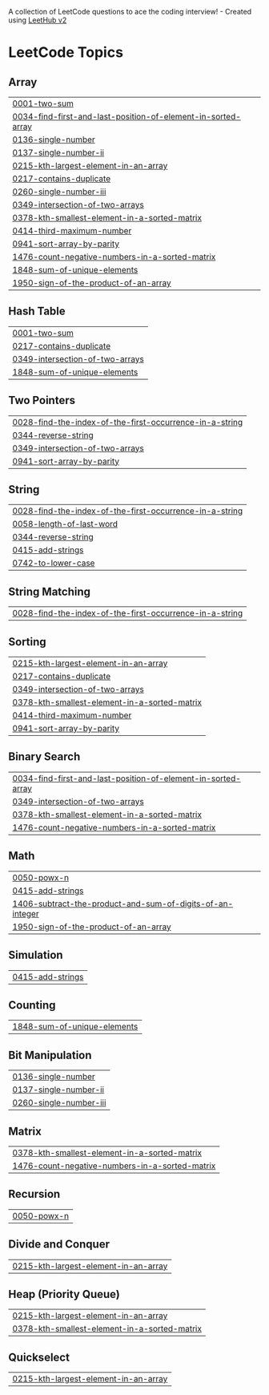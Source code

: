 A collection of LeetCode questions to ace the coding interview! - Created using [LeetHub v2](https://github.com/arunbhardwaj/LeetHub-2.0)
<!---LeetCode Topics Start-->
# LeetCode Topics
## Array
|  |
| ------- |
| [0001-two-sum](https://github.com/Fathima-naj/leetCode/tree/master/0001-two-sum) |
| [0034-find-first-and-last-position-of-element-in-sorted-array](https://github.com/Fathima-naj/leetCode/tree/master/0034-find-first-and-last-position-of-element-in-sorted-array) |
| [0136-single-number](https://github.com/Fathima-naj/leetCode/tree/master/0136-single-number) |
| [0137-single-number-ii](https://github.com/Fathima-naj/leetCode/tree/master/0137-single-number-ii) |
| [0215-kth-largest-element-in-an-array](https://github.com/Fathima-naj/leetCode/tree/master/0215-kth-largest-element-in-an-array) |
| [0217-contains-duplicate](https://github.com/Fathima-naj/leetCode/tree/master/0217-contains-duplicate) |
| [0260-single-number-iii](https://github.com/Fathima-naj/leetCode/tree/master/0260-single-number-iii) |
| [0349-intersection-of-two-arrays](https://github.com/Fathima-naj/leetCode/tree/master/0349-intersection-of-two-arrays) |
| [0378-kth-smallest-element-in-a-sorted-matrix](https://github.com/Fathima-naj/leetCode/tree/master/0378-kth-smallest-element-in-a-sorted-matrix) |
| [0414-third-maximum-number](https://github.com/Fathima-naj/leetCode/tree/master/0414-third-maximum-number) |
| [0941-sort-array-by-parity](https://github.com/Fathima-naj/leetCode/tree/master/0941-sort-array-by-parity) |
| [1476-count-negative-numbers-in-a-sorted-matrix](https://github.com/Fathima-naj/leetCode/tree/master/1476-count-negative-numbers-in-a-sorted-matrix) |
| [1848-sum-of-unique-elements](https://github.com/Fathima-naj/leetCode/tree/master/1848-sum-of-unique-elements) |
| [1950-sign-of-the-product-of-an-array](https://github.com/Fathima-naj/leetCode/tree/master/1950-sign-of-the-product-of-an-array) |
## Hash Table
|  |
| ------- |
| [0001-two-sum](https://github.com/Fathima-naj/leetCode/tree/master/0001-two-sum) |
| [0217-contains-duplicate](https://github.com/Fathima-naj/leetCode/tree/master/0217-contains-duplicate) |
| [0349-intersection-of-two-arrays](https://github.com/Fathima-naj/leetCode/tree/master/0349-intersection-of-two-arrays) |
| [1848-sum-of-unique-elements](https://github.com/Fathima-naj/leetCode/tree/master/1848-sum-of-unique-elements) |
## Two Pointers
|  |
| ------- |
| [0028-find-the-index-of-the-first-occurrence-in-a-string](https://github.com/Fathima-naj/leetCode/tree/master/0028-find-the-index-of-the-first-occurrence-in-a-string) |
| [0344-reverse-string](https://github.com/Fathima-naj/leetCode/tree/master/0344-reverse-string) |
| [0349-intersection-of-two-arrays](https://github.com/Fathima-naj/leetCode/tree/master/0349-intersection-of-two-arrays) |
| [0941-sort-array-by-parity](https://github.com/Fathima-naj/leetCode/tree/master/0941-sort-array-by-parity) |
## String
|  |
| ------- |
| [0028-find-the-index-of-the-first-occurrence-in-a-string](https://github.com/Fathima-naj/leetCode/tree/master/0028-find-the-index-of-the-first-occurrence-in-a-string) |
| [0058-length-of-last-word](https://github.com/Fathima-naj/leetCode/tree/master/0058-length-of-last-word) |
| [0344-reverse-string](https://github.com/Fathima-naj/leetCode/tree/master/0344-reverse-string) |
| [0415-add-strings](https://github.com/Fathima-naj/leetCode/tree/master/0415-add-strings) |
| [0742-to-lower-case](https://github.com/Fathima-naj/leetCode/tree/master/0742-to-lower-case) |
## String Matching
|  |
| ------- |
| [0028-find-the-index-of-the-first-occurrence-in-a-string](https://github.com/Fathima-naj/leetCode/tree/master/0028-find-the-index-of-the-first-occurrence-in-a-string) |
## Sorting
|  |
| ------- |
| [0215-kth-largest-element-in-an-array](https://github.com/Fathima-naj/leetCode/tree/master/0215-kth-largest-element-in-an-array) |
| [0217-contains-duplicate](https://github.com/Fathima-naj/leetCode/tree/master/0217-contains-duplicate) |
| [0349-intersection-of-two-arrays](https://github.com/Fathima-naj/leetCode/tree/master/0349-intersection-of-two-arrays) |
| [0378-kth-smallest-element-in-a-sorted-matrix](https://github.com/Fathima-naj/leetCode/tree/master/0378-kth-smallest-element-in-a-sorted-matrix) |
| [0414-third-maximum-number](https://github.com/Fathima-naj/leetCode/tree/master/0414-third-maximum-number) |
| [0941-sort-array-by-parity](https://github.com/Fathima-naj/leetCode/tree/master/0941-sort-array-by-parity) |
## Binary Search
|  |
| ------- |
| [0034-find-first-and-last-position-of-element-in-sorted-array](https://github.com/Fathima-naj/leetCode/tree/master/0034-find-first-and-last-position-of-element-in-sorted-array) |
| [0349-intersection-of-two-arrays](https://github.com/Fathima-naj/leetCode/tree/master/0349-intersection-of-two-arrays) |
| [0378-kth-smallest-element-in-a-sorted-matrix](https://github.com/Fathima-naj/leetCode/tree/master/0378-kth-smallest-element-in-a-sorted-matrix) |
| [1476-count-negative-numbers-in-a-sorted-matrix](https://github.com/Fathima-naj/leetCode/tree/master/1476-count-negative-numbers-in-a-sorted-matrix) |
## Math
|  |
| ------- |
| [0050-powx-n](https://github.com/Fathima-naj/leetCode/tree/master/0050-powx-n) |
| [0415-add-strings](https://github.com/Fathima-naj/leetCode/tree/master/0415-add-strings) |
| [1406-subtract-the-product-and-sum-of-digits-of-an-integer](https://github.com/Fathima-naj/leetCode/tree/master/1406-subtract-the-product-and-sum-of-digits-of-an-integer) |
| [1950-sign-of-the-product-of-an-array](https://github.com/Fathima-naj/leetCode/tree/master/1950-sign-of-the-product-of-an-array) |
## Simulation
|  |
| ------- |
| [0415-add-strings](https://github.com/Fathima-naj/leetCode/tree/master/0415-add-strings) |
## Counting
|  |
| ------- |
| [1848-sum-of-unique-elements](https://github.com/Fathima-naj/leetCode/tree/master/1848-sum-of-unique-elements) |
## Bit Manipulation
|  |
| ------- |
| [0136-single-number](https://github.com/Fathima-naj/leetCode/tree/master/0136-single-number) |
| [0137-single-number-ii](https://github.com/Fathima-naj/leetCode/tree/master/0137-single-number-ii) |
| [0260-single-number-iii](https://github.com/Fathima-naj/leetCode/tree/master/0260-single-number-iii) |
## Matrix
|  |
| ------- |
| [0378-kth-smallest-element-in-a-sorted-matrix](https://github.com/Fathima-naj/leetCode/tree/master/0378-kth-smallest-element-in-a-sorted-matrix) |
| [1476-count-negative-numbers-in-a-sorted-matrix](https://github.com/Fathima-naj/leetCode/tree/master/1476-count-negative-numbers-in-a-sorted-matrix) |
## Recursion
|  |
| ------- |
| [0050-powx-n](https://github.com/Fathima-naj/leetCode/tree/master/0050-powx-n) |
## Divide and Conquer
|  |
| ------- |
| [0215-kth-largest-element-in-an-array](https://github.com/Fathima-naj/leetCode/tree/master/0215-kth-largest-element-in-an-array) |
## Heap (Priority Queue)
|  |
| ------- |
| [0215-kth-largest-element-in-an-array](https://github.com/Fathima-naj/leetCode/tree/master/0215-kth-largest-element-in-an-array) |
| [0378-kth-smallest-element-in-a-sorted-matrix](https://github.com/Fathima-naj/leetCode/tree/master/0378-kth-smallest-element-in-a-sorted-matrix) |
## Quickselect
|  |
| ------- |
| [0215-kth-largest-element-in-an-array](https://github.com/Fathima-naj/leetCode/tree/master/0215-kth-largest-element-in-an-array) |
<!---LeetCode Topics End-->